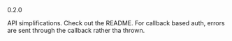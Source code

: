 0.2.0

API simplifications. Check out the README. For callback based auth, errors are sent through
the callback rather tha thrown.
